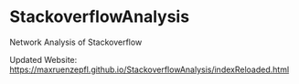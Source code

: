 # StackoverflowAnalysis
Network Analysis of Stackoverflow

Updated Website: https://maxruenzepfl.github.io/StackoverflowAnalysis/indexReloaded.html



